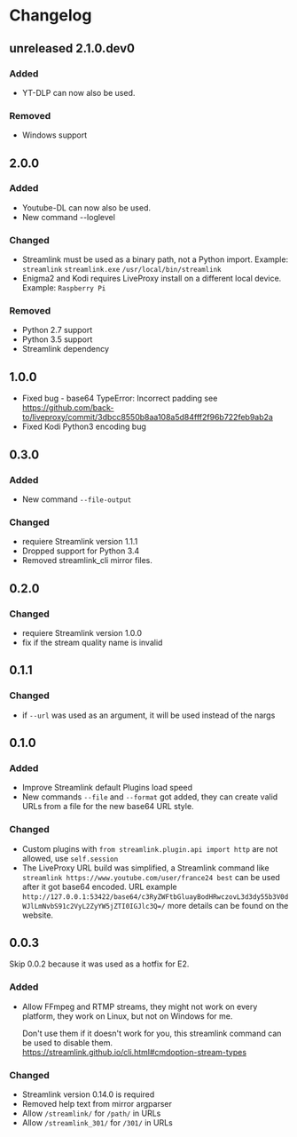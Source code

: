 # Changelog

## unreleased 2.1.0.dev0

### Added

- YT-DLP can now also be used.

### Removed

- Windows support

## 2.0.0

### Added

- Youtube-DL can now also be used.
- New command --loglevel

### Changed

- Streamlink must be used as a binary path, not a Python import.
  Example: `streamlink` `streamlink.exe` `/usr/local/bin/streamlink`
- Enigma2 and Kodi requires LiveProxy install on a different local device.
  Example: `Raspberry Pi`

### Removed

- Python 2.7 support
- Python 3.5 support
- Streamlink dependency

## 1.0.0

- Fixed bug - base64 TypeError: Incorrect padding
  see https://github.com/back-to/liveproxy/commit/3dbcc8550b8aa108a5d84fff2f96b722feb9ab2a
- Fixed Kodi Python3 encoding bug

## 0.3.0

### Added

- New command `--file-output`

### Changed

- requiere Streamlink version 1.1.1
- Dropped support for Python 3.4
- Removed streamlink_cli mirror files.

## 0.2.0

### Changed

- requiere Streamlink version 1.0.0
- fix if the stream quality name is invalid

## 0.1.1

### Changed

- if `--url` was used as an argument, it will be used instead of the nargs

## 0.1.0

### Added

- Improve Streamlink default Plugins load speed
- New commands `--file` and `--format` got added,
  they can create valid URLs from a file for the new base64 URL style.

### Changed

- Custom plugins with `from streamlink.plugin.api import http` are not allowed,
  use `self.session`
- The LiveProxy URL build was simplified, a Streamlink command like
  `streamlink https://www.youtube.com/user/france24 best`
  can be used after it got base64 encoded.
  URL example `http://127.0.0.1:53422/base64/c3RyZWFtbGluayBodHRwczovL3d3dy55b3V0dWJlLmNvbS91c2VyL2ZyYW5jZTI0IGJlc3Q=/`
  more details can be found on the website.

## 0.0.3

Skip 0.0.2 because it was used as a hotfix for E2.

### Added

- Allow FFmpeg and RTMP streams, they might not work on every platform,
  they work on Linux, but not on Windows for me.

  Don't use them if it doesn't work for you,
  this streamlink command can be used to disable them.
  https://streamlink.github.io/cli.html#cmdoption-stream-types

### Changed

- Streamlink version 0.14.0 is required
- Removed help text from mirror argparser
- Allow `/streamlink/` for `/path/` in URLs
- Allow `/streamlink_301/` for `/301/` in URLs
